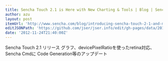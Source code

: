 ```yaml
---
title: Sencha Touch 2.1 is Here with New Charting & Tools | Blog | Sencha
author: azu
layout: post
itemUrl: 'http://www.sencha.com/blog/introducing-sencha-touch-2-1-and-more'
editJSONPath: 'https://github.com/jser/jser.info/edit/gh-pages/data/2012/11/index.json'
date: '2012-11-24T21:40:00Z'
---
```

Sencha Touch 2.1 リリース
グラフ、devicePixelRatioを使ったretina対応、Sencha Cmdに Code Generation等のアップデート

